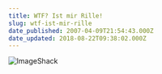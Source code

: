 ```yaml
---
title: WTF? Ist mir Rille!
slug: wtf-ist-mir-rille
date_published: 2007-04-09T21:54:43.000Z
date_updated: 2018-08-22T09:38:02.000Z
---
```


![ImageShack](//picdump.thafaker.de/img247.imageshack.us/img247/9441/87493150ds9.png)
